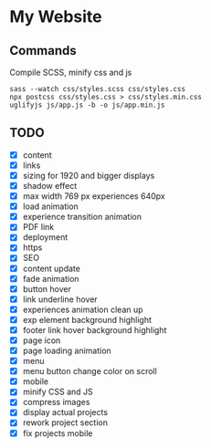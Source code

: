 # My Website
## Commands
Compile SCSS, minify css and js

    sass --watch css/styles.scss css/styles.css
    npx postcss css/styles.css > css/styles.min.css
    uglifyjs js/app.js -b -o js/app.min.js

## TODO
- [x] content
- [x] links
- [x] sizing for 1920 and bigger displays
- [x] shadow effect
- [x] max width 769 px experiences 640px
- [x] load animation
- [x] experience transition animation
- [x] PDF link
- [x] deployment
- [x] https
- [x] SEO
- [x] content update
- [x] fade animation
- [x] button hover
- [x] link underline hover
- [x] experiences animation clean up
- [x] exp element background highlight
- [x] footer link hover background highlight
- [x] page icon
- [x] page loading animation
- [x] menu
- [x] menu button change color on scroll
- [x] mobile
- [x] minify CSS and JS
- [x] compress images
- [x] display actual projects
- [x] rework project section
- [x] fix projects mobile
